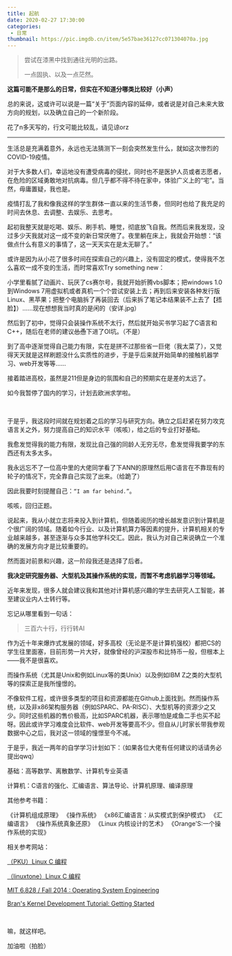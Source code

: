 ```yaml
---
title: 起航
date: 2020-02-27 17:30:00
categories:
 - 日常
thumbnail: https://pic.imgdb.cn/item/5e57bae36127cc071304070a.jpg
---
```


> 尝试在漆黑中找到通往光明的出路。
>
> 一点固执、以及一点茫然。

<!--more-->

**这篇可能不是那么的日常，但实在不知道分哪类比较好（小声）**

总的来说，这或许可以说是一篇“关于”页面内容的延伸，或者说是对自己未来大致方向的规划，以及确立自己的一个新阶段。

花了n多天写的，行文可能比较乱，请见谅orz

___

生活总是充满着意外，永远也无法猜测下一刻会突然发生什么，就如这次惨烈的COVID-19疫情。

对于大多数人们，幸运地没有遭受病毒的侵扰，同时也不是医护人员或者志愿者，在危险的区域勇敢地对抗病毒。但几乎都不得不待在家中，体验广义上的“宅”。当然，毋庸置疑，我也是。

疫情打乱了我和像我这样的学生群体一直以来的生活节奏，但同时也给了我充足的时间去休息、去调整、去娱乐、去思考。

起初我整天就是吃喝、娱乐、刷手机、睡觉，彻底放飞自我。然而后来我发现，没过多少天我就对这一成不变的新日常厌倦了。夜里躺在床上，我就会开始想：“该做点什么有意义的事情了，这一天天实在是太无聊了。”

或许是因为从小花了很多时间在探索自己的兴趣上，没有固定的模式，使得我不怎么喜欢一成不变的生活，而时常喜欢Try something new：

小学里看腻了动画片、玩厌了cs赛尔号，我就开始折腾vbs脚本；把windows 1.0到Windows 7用虚拟机或者真机一个个尝试安装上去；再到后来安装各种发行版Linux、黑苹果；把整个电脑拆了再装回去（后来拆了笔记本结果装不上去了【捂脸】）......现在想想我当时真的是闲的（安详.jpg）

然后到了初中，觉得只会装操作系统不太行，然后就开始买书学习起了C语言和C++，随后在老师的建议~~怂恿~~下进了OI坑。（不是）

到了高中逐渐觉得自己能力有限，实在是拼不过那些省一巨佬（我太菜了），又觉得天天就是这样刷题没什么实质性的进步，于是乎后来就开始简单的接触机器学习、web开发等等......

接着踏进高校，虽然是211但是身边的氛围和自己的预期实在是差的太远了。

如今我暂停了国内的学习，计划去欧洲求学啦。

</br>

于是乎，我这段时间就在规划着之后的学习与研究方向。确立之后赶紧在努力攻克语言关之外，努力提高自己的知识水平（咳咳），给之后的专业打好基础。

我愈发觉得我的能力有限，发现比自己强的同龄人无穷无尽，愈发觉得我要学的东西还有太多太多。

我永远忘不了一位高中里的大佬同学看了下ANN的原理然后用C语言在不靠现有的轮子的情况下，完全靠自己实现了出来。（给跪了）

因此我要时刻提醒自己：`“I am far behind.”`。

咳咳，回归正题。

说起来，我从小就立志将来投入到计算机，但随着阅历的增长越发意识到计算机是个很广阔的领域。随着如今行业、以及计算机算力等因素的提升，计算机相关的专业越来越多，甚至逐渐与众多其他学科交汇。因此，我认为对自己来说确立一个准确的发展方向才是比较重要的。

然而面对前景和兴趣，这一阶段我还是选择了后者。

**我决定研究服务器、大型机及其操作系统的实现，而暂不考虑机器学习等领域。**

近年来发现，很多人就会建议我和其他对计算机感兴趣的学生去研究人工智能，甚至建议业内人士转行等。

忘记从哪里看到一句话：

> 三百六十行，行行转AI

作为近十年来爆炸式发展的领域，好多高校（无论是不是计算机强校）都把CS的学生往里面塞，目前形势一片大好，就像曾经的沪深股市和比特币一般，但根本上——我不是很喜欢。

而操作系统（尤其是Unix和例如Linux等的类Unix）以及例如IBM Z之类的大型机等的探索正是我所憧憬的。

不像软件工程，或许很多类型的项目和资源都能在Github上面找到。然而操作系统，以及非x86架构服务器（例如SPARC、PA-RISC）、大型机等的资源少之又少。同时这些机器的售价极高，比如SPARC机器，表示哪怕是咸鱼二手也买不起呀。因此或许学习难度会比软件、web开发等要高不少。但自从儿时家长带我参观数据中心之后，我对这一领域的憧憬至今不减。

于是乎，我近一两年的自学学习计划如下：（如果各位大佬有任何建议的话请务必提出qwq）

基础：高等数学、离散数学、计算机专业英语

计算机：C语言的强化、汇编语言、算法导论、计算机原理、编译原理

其他参考书籍：

《计算机组成原理》
《操作系统》
《x86汇编语言：从实模式到保护模式》
《汇编语言》
《操作系统真象还原》
《Linux 内核设计的艺术》
《Orange'S:一个操作系统的实现》

相关参考网站：

[（PKU）Linux C 编程](http://net.pku.edu.cn/~yhf/linux_c/)

[（linuxtone）Linux C 编程](http://docs.linuxtone.org/ebooks/C&CPP/c/)

[MIT 6.828 / Fall 2014 : Operating System Engineering](https://pdos.csail.mit.edu/6.828/2014/)

[Bran's Kernel Development Tutorial: Getting Started](http://www.osdever.net/bkerndev/Docs/title.htm)

</br>

嘛，就这样吧。

加油啦（拍脸）